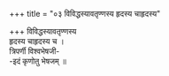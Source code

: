 +++
title = "०३ विविद्धस्यावतृण्णस्य हृदस्य चाहृदस्य"

+++
विविद्धस्यावतृण्णस्य  
हृदस्य चाहृदस्य च ।  
त्रिपर्णी विश्वभेषजी-  
-इदं कृणोतु भेषजम् ॥